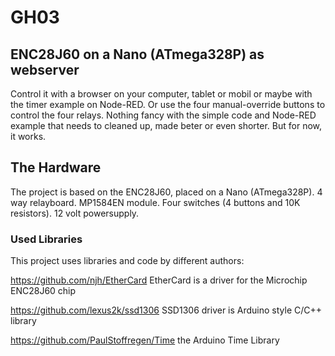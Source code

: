 # GH03

## ENC28J60 on a Nano (ATmega328P) as webserver
Control it with a browser on your computer, tablet or mobil or maybe with the timer example on Node-RED.
Or use the four manual-override buttons to control the four relays.
Nothing fancy with the simple code and Node-RED example that needs to cleaned up, made beter or even shorter.
But for now, it works.

## The Hardware

The project is based on the ENC28J60, placed on a Nano (ATmega328P).
4 way relayboard.
MP1584EN module.
Four switches (4 buttons and 10K resistors).
12 volt powersupply.

### Used Libraries

This project uses libraries and code by different authors:

https://github.com/njh/EtherCard EtherCard is a driver for the Microchip ENC28J60 chip

https://github.com/lexus2k/ssd1306 SSD1306 driver is Arduino style C/C++ library

https://github.com/PaulStoffregen/Time the Arduino Time Library


